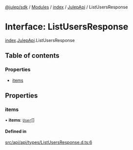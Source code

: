 [@julep/sdk](../README.md) / [Modules](../modules.md) / [index](../modules/index.md) / [JulepApi](../modules/index.JulepApi.md) / ListUsersResponse

# Interface: ListUsersResponse

[index](../modules/index.md).[JulepApi](../modules/index.JulepApi.md).ListUsersResponse

## Table of contents

### Properties

- [items](index.JulepApi.ListUsersResponse.md#items)

## Properties

### items

• **items**: [`User`](index.JulepApi.User.md)[]

#### Defined in

[src/api/api/types/ListUsersResponse.d.ts:6](https://github.com/julep-ai/samantha-dev/blob/4200383/sdks/js/src/api/api/types/ListUsersResponse.d.ts#L6)
